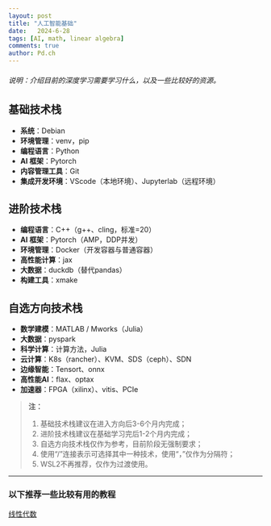 ```yaml
---
layout: post
title: "人工智能基础"
date:   2024-6-28
tags: [AI, math, linear algebra]
comments: true
author: Pd.ch
---
```


###### 说明：介绍目前的深度学习需要学习什么，以及一些比较好的资源。

<!-- more -->

## 基础技术栈

- **系统**：Debian  
- **环境管理**：venv，pip  
- **编程语言**：Python  
- **AI 框架**：Pytorch  
- **内容管理工具**：Git  
- **集成开发环境**：VScode（本地环境）、Jupyterlab（远程环境）

## 进阶技术栈

- **编程语言**：C++（g++、cling，标准=20）  
- **AI 框架**：Pytorch（AMP，DDP并发）  
- **环境管理**：Docker（开发容器与普通容器）  
- **高性能计算**：jax  
- **大数据**：duckdb（替代pandas）  
- **构建工具**：xmake

## 自选方向技术栈

- **数学建模**：MATLAB / Mworks（Julia）  
- **大数据**：pyspark  
- **科学计算**：计算方法，Julia  
- **云计算**：K8s（rancher）、KVM、SDS（ceph）、SDN  
- **边缘智能**：Tensort、onnx  
- **高性能AI**：flax、optax  
- **加速器**：FPGA（xilinx）、vitis、PCIe



> **注：**  
> 1. 基础技术栈建议在进入方向后3-6个月内完成；  
> 2. 进阶技术栈建议在基础学习完后1-2个月内完成；  
> 3. 自选方向技术栈仅作为参考，目前阶段无强制要求；  
> 4. 使用“/”连接表示可选择其中一种技术，使用“，”仅作为分隔符；  
> 5. WSL2不再推荐，仅作为过渡使用。

---

### 以下推荐一些比较有用的教程

[线性代数](https://www.zhihu.com/column/gs-linear-algebra)